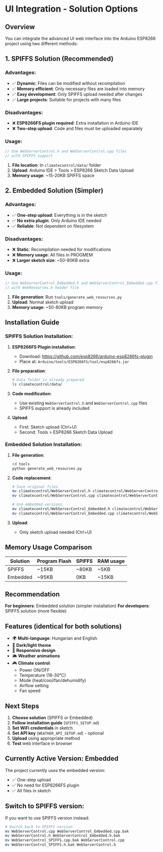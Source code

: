 # UI Integration - Solution Options

## Overview

You can integrate the advanced UI web interface into the Arduino ESP8266 project using two different methods:

## 1. SPIFFS Solution (Recommended)

### Advantages:
- ✅ **Dynamic**: Files can be modified without recompilation
- ✅ **Memory efficient**: Only necessary files are loaded into memory
- ✅ **Easy development**: Only SPIFFS upload needed after changes
- ✅ **Large projects**: Suitable for projects with many files

### Disadvantages:
- ❌ **ESP8266FS plugin required**: Extra installation in Arduino IDE
- ❌ **Two-step upload**: Code and files must be uploaded separately

### Usage:
```cpp
// Use WebServerControl.h and WebServerControl.cpp files
// with SPIFFS support
```

1. **File location**: In `climatecontrol/data/` folder
2. **Upload**: Arduino IDE > Tools > ESP8266 Sketch Data Upload
3. **Memory usage**: ~15-20KB SPIFFS space

## 2. Embedded Solution (Simpler)

### Advantages:
- ✅ **One-step upload**: Everything is in the sketch
- ✅ **No extra plugin**: Only Arduino IDE needed
- ✅ **Reliable**: Not dependent on filesystem

### Disadvantages:
- ❌ **Static**: Recompilation needed for modifications
- ❌ **Memory usage**: All files in PROGMEM
- ❌ **Larger sketch size**: ~50-80KB extra

### Usage:
```cpp
// Use WebServerControl_Embedded.h and WebServerControl_Embedded.cpp files
// with WebResources.h header file
```

1. **File generation**: Run `tools/generate_web_resources.py`
2. **Upload**: Normal sketch upload
3. **Memory usage**: ~50-80KB program memory

## Installation Guide

### SPIFFS Solution Installation:

1. **ESP8266FS Plugin installation**:
   - Download: https://github.com/esp8266/arduino-esp8266fs-plugin
   - Place at: `Arduino/tools/ESP8266FS/tool/esp8266fs.jar`

2. **File preparation**:
   ```bash
   # Data folder is already prepared
   ls climatecontrol/data/
   ```

3. **Code modification**:
   - Use existing `WebServerControl.h` and `WebServerControl.cpp` files
   - SPIFFS support is already included

4. **Upload**:
   - First: Sketch upload (Ctrl+U)
   - Second: Tools > ESP8266 Sketch Data Upload

### Embedded Solution Installation:

1. **File generation**:
   ```bash
   cd tools
   python generate_web_resources.py
   ```

2. **Code replacement**:
   ```bash
   # Save original files
   mv climatecontrol/WebServerControl.h climatecontrol/WebServerControl_SPIFFS.h
   mv climatecontrol/WebServerControl.cpp climatecontrol/WebServerControl_SPIFFS.cpp
   
   # Use embedded versions
   mv climatecontrol/WebServerControl_Embedded.h climatecontrol/WebServerControl.h
   mv climatecontrol/WebServerControl_Embedded.cpp climatecontrol/WebServerControl.cpp
   ```

3. **Upload**:
   - Only sketch upload needed (Ctrl+U)

## Memory Usage Comparison

| Solution | Program Flash | SPIFFS | RAM usage |
|----------|---------------|--------|-----------|
| SPIFFS   | ~15KB         | ~80KB  | ~5KB      |
| Embedded | ~95KB         | 0KB    | ~15KB     |

## Recommendation

**For beginners**: Embedded solution (simpler installation)
**For developers**: SPIFFS solution (more flexible)

## Features (identical for both solutions)

- 🌍 **Multi-language**: Hungarian and English
- 🌙 **Dark/light theme**
- 📱 **Responsive design**
- 🌦️ **Weather animations**
- 🎮 **Climate control**:
  - Power ON/OFF
  - Temperature (18-30°C)
  - Mode (heat/cool/fan/dehumidify)
  - Airflow setting
  - Fan speed

## Next Steps

1. **Choose solution** (SPIFFS or Embedded)
2. **Follow installation guide** (`SPIFFS_SETUP.md`)
3. **Set WiFi credentials** in sketch
4. **Set API key** (`WEATHER_API_SETUP.md`) - optional
5. **Upload** using appropriate method
6. **Test** web interface in browser

## Currently Active Version: Embedded

The project currently uses the embedded version:
- ✅ One-step upload
- ✅ No need for ESP8266FS plugin
- ✅ All files in sketch

## Switch to SPIFFS version:

If you want to use SPIFFS version instead:
```bash
# Switch back to SPIFFS version
mv WebServerControl.cpp WebServerControl_Embedded.cpp.bak
mv WebServerControl.h WebServerControl_Embedded.h.bak
mv WebServerControl_SPIFFS.cpp.bak WebServerControl.cpp
mv WebServerControl_SPIFFS.h.bak WebServerControl.h
```
